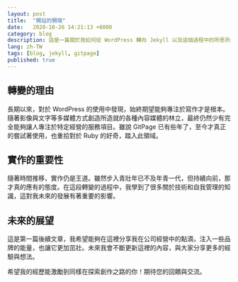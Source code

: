 ```yaml
---
layout: post
title:  "開站的開端"
date:   2020-10-26 14:21:13 +0800
category: blog
description: 這是一篇關於我如何從 WordPress 轉向 Jekyll 以及這個過程中的所思所想的文章。
lang: zh-TW
tags: [blog, jekyll, gitpage]
published: true
---
```


<!--
post 圖片
<div style="float: right; margin-left: 15px;">
  <img src="https://example.com/your-image.jpg" alt="Post Image" style="max-width: 200px; height: auto;">
</div>
-->
## 轉變的理由

長期以來，對於 WordPress 的使用中發現，始終期望能夠專注於寫作才是根本。隨著影像與文字等多媒體方式創造所造就的各種內容媒體的林立，最終仍然少有完全能夠讓人專注於特定經營的服務項目。雖說 GitPage 已有些年了，至今才真正的嘗試著使用，也重拾對於 Ruby 的好奇，踏入此領域。

## 實作的重要性

隨著時間推移，實作仍是王道。雖然步入青壯年已不及年青一代，但持續向前，那才真的應有的態度。在這段轉變的過程中，我學到了很多關於技術和自我管理的知識，這對我未來的發展有著重要的影響。

## 未來的展望

這是第一篇後續文章，我希望能夠在這裡分享我在公司經營中的點滴，注入一些品牌的能量，也讓它更加茁壯。未來我會不斷更新這裡的內容，與大家分享更多的經驗與想法。

希望我的經歷能激勵到同樣在探索創作之路的你！期待您的回饋與交流。
